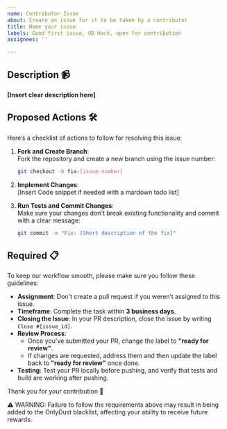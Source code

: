 ```yaml
---
name: Contributor Issue
about: Create an issue for it to be taken by a contributor
title: Name your issue
labels: Good first issue, OD Hack, open for contribution
assignees: ''

---
```


## Description 📹

**[Insert clear description here]**

## Proposed Actions 🛠️

Here’s a checklist of actions to follow for resolving this issue:

1. **Fork and Create Branch**:  
   Fork the repository and create a new branch using the issue number:
   ```bash
   git checkout -b fix-[issue-number]
   ```

2. **Implement Changes**:  
	[Insert Code snippet if needed with a mardown todo list]

3. **Run Tests and Commit Changes**:  
   Make sure your changes don't break existing functionality and commit with a clear message:
   ```bash
   git commit -m "Fix: [Short description of the fix]"
   ```

## Required 📋

To keep our workflow smooth, please make sure you follow these guidelines:

- **Assignment**: Don't create a pull request if you weren’t assigned to this issue.
- **Timeframe**: Complete the task within **3 business days**.
- **Closing the Issue**: In your PR description, close the issue by writing `Close #[issue_id]`.
- **Review Process**:
  - Once you've submitted your PR, change the label to **"ready for review"**.
  - If changes are requested, address them and then update the label back to **"ready for review"** once done.
- **Testing**: Test your PR locally before pushing, and verify that tests and build are working after pushing.

Thank you for your contribution 🙏

⚠️ WARNING: Failure to follow the requirements above may result in being added to the OnlyDust blacklist, affecting your ability to receive future rewards.
